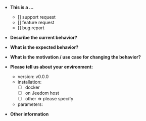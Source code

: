 * **This is a ...**
  - [] support request
  - [] feature request
  - [] bug report

* **Describe the current behavior?**



* **What is the expected behavior?**



* **What is the motivation / use case for changing the behavior?**



* **Please tell us about your environment:**
  - version: v0.0.0
  - installation: 
    - [ ] docker
    - [ ] on Jeedom host
    - [ ] other => please specify
  - parameters:


* **Other information**
